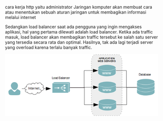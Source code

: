 cara kerja http yaitu administrator Jaringan komputer akan membuat cara atau menentukan sebuah aturan jaringan untuk membagikan informasi melalui internet

Sedangkan load balancer saat ada pengguna yang ingin mengakses aplikasi, hal yang pertama dilewati adalah load balancer. Ketika ada traffic masuk, load balancer akan membagikan traffic tersebut ke salah satu server yang tersedia secara rata dan optimal. Hasilnya, tak ada lagi terjadi server yang overload karena terlalu banyak traffic.

![alt text](https://github.com/asepboy/devops-dumbways-btch4-kl2/blob/master/folder-image-jawaban/06.png)
